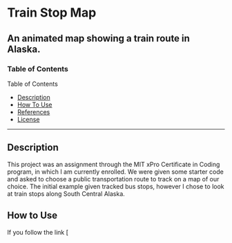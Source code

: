 # Train Stop Map
An animated map showing a train route in Alaska.
---
### Table of Contents

Table of Contents
- [Description](#description)
- [How To Use](#howtouse)
- [References](#References)
- [License](#License)

---

## Description

This project was an assignment through the MIT xPro Certificate in Coding program, in which I am currently enrolled. We were given some starter code and asked to choose a public transportation route to track on a map of our choice. The initial example given tracked bus stops, however I chose to look at train stops along South Central Alaska. 

## How to Use

If you follow the link [

